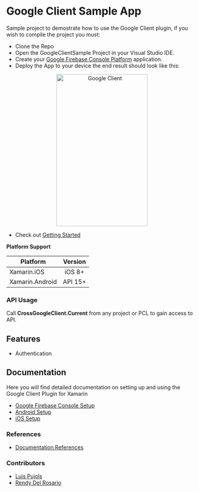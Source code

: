 # Google Client Sample App

Sample project to demostrate how to use the Google Client plugin, if you wish to compile the project you must:
* Clone the Repo
* Open the GoogleClientSample Project in your Visual Studio IDE.
* Create your [Google Firebase Console Platform](../docs/GoogleFirebaseConsoleSetup.md)  application.
* Deploy the App to your device the end result should look like this:

<p align="center">
<img src="https://github.com/CrossGeeks/GoogleClientPlugin/blob/master/GoogleClient/images/googleclient.gif" height="400" width="240" title="Google Client"/>
</p>

* Check out [Getting Started](../docs/GettingStarted.md)

**Platform Support**

|Platform|Version|
| ------------------- | :------------------: |
|Xamarin.iOS|iOS 8+|
|Xamarin.Android|API 15+|

### API Usage

Call **CrossGoogleClient.Current** from any project or PCL to gain access to API.

## Features

- Authentication

## Documentation

Here you will find detailed documentation on setting up and using the Google Client Plugin for Xamarin

* [Google Firebase Console Setup](../docs/GoogleFirebaseConsoleSetup.md) 
* [Android Setup](../docs/AndroidSetup.md)
* [iOS Setup](../docs/iOSSetup.md)

### References
* [Documentation References](../docs//References.md)

### Contributors

* [Luis Pujols](https://github.com/pujolsluis)
* [Rendy Del Rosario](https://github.com/rdelrosario)